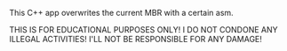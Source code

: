 This C++ app overwrites the current MBR with a certain asm. 

THIS IS FOR EDUCATIONAL PURPOSES ONLY! I DO NOT CONDONE ANY ILLEGAL ACTIVITIES! I'LL NOT BE RESPONSIBLE FOR ANY DAMAGE!
